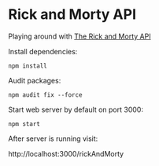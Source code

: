 # Rick and Morty API

Playing around with [The Rick and Morty API](https://rickandmortyapi.com/)

Install dependencies:
````
npm install
````

Audit packages:
```
npm audit fix --force
```

Start web server by default on port 3000:
```
npm start
```

After server is running visit:

http://localhost:3000/rickAndMorty
